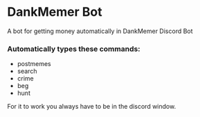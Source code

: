 # DankMemer Bot
A bot for getting money automatically in DankMemer Discord Bot


### Automatically types these commands:
- postmemes
- search
- crime
- beg
- hunt


For it to work you always have to be in the discord window.
